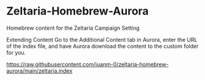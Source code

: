# Zeltaria-Homebrew-Aurora
Homebrew content for the Zeltaria Campaign Setting

Extending Content
Go to the Additional Content tab in Aurora, enter the URL of the index file, and have Aurora download the content to the custom folder for you.

https://raw.githubusercontent.com/juanm-0/zeltaria-homebrew-aurora/main/zeltaria.index
